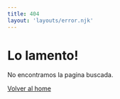 ```yaml
---
title: 404
layout: 'layouts/error.njk'
---
```


<!--lint disable first-heading-level-->
# Lo lamento!
<!--lint enable first-heading-level-->

No encontramos la pagina buscada.

<a class="material-button button-filled button-round display-inline-flex color-bg bg-primary" href="/">Volver al home</a>
